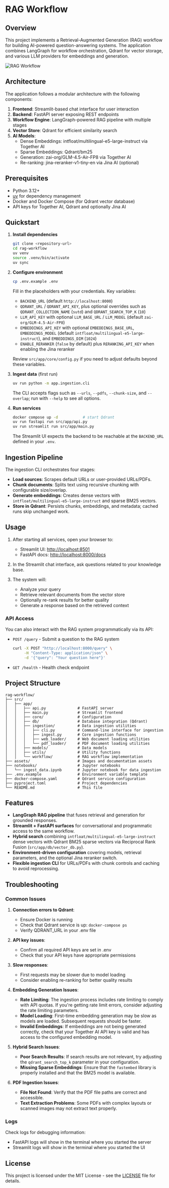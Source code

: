 # RAG Workflow

## Overview

This project implements a Retrieval-Augmented Generation (RAG) workflow for building AI-powered question-answering systems. The application combines LangGraph for workflow orchestration, Qdrant for vector storage, and various LLM providers for embeddings and generation.

![RAG Workflow](assets/rag-workflow.png)

## Architecture

The application follows a modular architecture with the following components:

1. **Frontend**: Streamlit-based chat interface for user interaction
2. **Backend**: FastAPI server exposing REST endpoints
3. **Workflow Engine**: LangGraph-powered RAG pipeline with multiple stages
4. **Vector Store**: Qdrant for efficient similarity search
5. **AI Models**:
   - Dense Embeddings: intfloat/multilingual-e5-large-instruct via Together AI
   - Sparse Embeddings: Qdrant/bm25
   - Generation: zai-org/GLM-4.5-Air-FP8 via Together AI
   - Re-ranking: jina-reranker-v1-tiny-en via Jina AI (optional)

## Prerequisites

- Python 3.12+
- [uv](https://github.com/astral-sh/uv) for dependency management
- Docker and Docker Compose (for Qdrant vector database)
- API keys for Together AI, Qdrant and optionally Jina AI

## Quickstart

1. **Install dependencies**

   ```bash
   git clone <repository-url>
   cd rag-workflow
   uv venv
   source .venv/bin/activate
   uv sync
   ```

2. **Configure environment**

   ```bash
   cp .env.example .env
   ```

   Fill in the placeholders with your credentials. Key variables:
   - `BACKEND_URL` (default `http://localhost:8000`)
   - `QDRANT_URL` / `QDRANT_API_KEY`, plus optional overrides such as `QDRANT_COLLECTION_NAME` (`sutd`) and `QDRANT_SEARCH_TOP_K` (`10`)
   - `LLM_API_KEY` with optional `LLM_BASE_URL` / `LLM_MODEL` (default `zai-org/GLM-4.5-Air-FP8`)
   - `EMBEDDINGS_API_KEY` with optional `EMBEDDINGS_BASE_URL`, `EMBEDDINGS_MODEL` (default `intfloat/multilingual-e5-large-instruct`), and `EMBEDDINGS_DIM` (`1024`)
   - `ENABLE_RERANKER` (`false` by default) plus `RERANKING_API_KEY` when enabling the Jina reranker

   Review `src/app/core/config.py` if you need to adjust defaults beyond these variables.

3. **Ingest data** (first run)

   ```bash
   uv run python -m app.ingestion.cli
   ```

   The CLI accepts flags such as `--urls`, `--pdfs`, `--chunk-size`, and `--overlap`; run with `--help` to see all options.

4. **Run services**

   ```bash
   docker compose up -d           # start Qdrant
   uv run fastapi run src/app/api.py
   uv run streamlit run src/app/main.py
   ```

   The Streamlit UI expects the backend to be reachable at the `BACKEND_URL` defined in your `.env`.

## Ingestion Pipeline

The ingestion CLI orchestrates four stages:

- **Load sources**: Scrapes default URLs or user-provided URLs/PDFs.
- **Chunk documents**: Splits text using recursive chunking with configurable size/overlap.
- **Generate embeddings**: Creates dense vectors with `intfloat/multilingual-e5-large-instruct` and sparse BM25 vectors.
- **Store in Qdrant**: Persists chunks, embeddings, and metadata; cached runs skip unchanged work.

## Usage

1. After starting all services, open your browser to:
   - Streamlit UI: <http://localhost:8501>
   - FastAPI docs: <http://localhost:8000/docs>

2. In the Streamlit chat interface, ask questions related to your knowledge base.

3. The system will:
   - Analyze your query
   - Retrieve relevant documents from the vector store
   - Optionally re-rank results for better quality
   - Generate a response based on the retrieved context

### API Access

You can also interact with the RAG system programmatically via its API:

- `POST /query` - Submit a question to the RAG system

  ```bash
  curl -X POST "http://localhost:8000/query" \
       -H "Content-Type: application/json" \
       -d '{"query": "Your question here"}'
  ```

- `GET /health` - Health check endpoint

## Project Structure

```
rag-workflow/
├── src/
│   ├── app/
│   │   ├── api.py              # FastAPI server
│   │   ├── main.py             # Streamlit frontend
│   │   ├── core/               # Configuration
│   │   ├── db/                 # Database integration (Qdrant)
│   │   ├── ingestion/          # Data ingestion utilities
│   │   │   ├── cli.py          # Command-line interface for ingestion
│   │   │   ├── ingest.py       # Core ingestion functions
│   │   │   ├── web_loader/     # Web document loading utilities
│   │   │   └── pdf_loader/     # PDF document loading utilities
│   │   ├── models/             # Data models
│   │   ├── utils/              # Utility functions
│   │   └── workflow/           # RAG workflow implementation
├── assets/                     # Images and documentation assets
├── notebooks/                  # Jupyter notebooks
│   └── ingest_data.ipynb       # Jupyter notebook for data ingestion
├── .env.example                # Environment variable template
├── docker-compose.yaml         # Qdrant service configuration
├── pyproject.toml              # Project dependencies
└── README.md                   # This file
```

## Features

- **LangGraph RAG pipeline** that fuses retrieval and generation for grounded responses.
- **Streamlit + FastAPI surfaces** for conversational and programmatic access to the same workflow.
- **Hybrid search** combining `intfloat/multilingual-e5-large-instruct` dense vectors with Qdrant BM25 sparse vectors via Reciprocal Rank Fusion (`src/app/db/vector_db.py`).
- **Environment-driven configuration** covering models, retrieval parameters, and the optional Jina reranker switch.
- **Flexible ingestion CLI** for URLs/PDFs with chunk controls and caching to avoid reprocessing.

## Troubleshooting

### Common Issues

1. **Connection errors to Qdrant**:
   - Ensure Docker is running
   - Check that Qdrant service is up: `docker-compose ps`
   - Verify QDRANT_URL in your .env file

2. **API key issues**:
   - Confirm all required API keys are set in .env
   - Check that your API keys have appropriate permissions

3. **Slow responses**:
   - First requests may be slower due to model loading
   - Consider enabling re-ranking for better quality results

4. **Embedding Generation Issues**:
   - **Rate Limiting**: The ingestion process includes rate limiting to comply with API quotas. If you're getting rate limit errors, consider adjusting the rate limiting parameters.
   - **Model Loading**: First-time embedding generation may be slow as models are loaded. Subsequent requests should be faster.
   - **Invalid Embeddings**: If embeddings are not being generated correctly, check that your Together AI API key is valid and has access to the configured embedding model.

5. **Hybrid Search Issues**:
   - **Poor Search Results**: If search results are not relevant, try adjusting the `qdrant_search_top_k` parameter in your configuration.
   - **Missing Sparse Embeddings**: Ensure that the `fastembed` library is properly installed and that the BM25 model is available.

6. **PDF Ingestion Issues**:
   - **File Not Found**: Verify that the PDF file paths are correct and accessible.
   - **Text Extraction Problems**: Some PDFs with complex layouts or scanned images may not extract text properly.

### Logs

Check logs for debugging information:

- FastAPI logs will show in the terminal where you started the server
- Streamlit logs will show in the terminal where you started the UI

## License

This project is licensed under the MIT License - see the [LICENSE](LICENSE) file for details.
